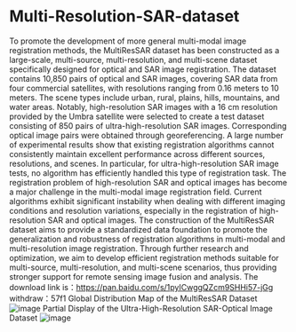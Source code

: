 # Multi-Resolution-SAR-dataset
To promote the development of more general multi-modal image registration methods, the MultiResSAR dataset has been constructed as a large-scale, multi-source, multi-resolution, and multi-scene dataset specifically designed for optical and SAR image registration. The dataset contains 10,850 pairs of optical and SAR images, covering SAR data from four commercial satellites, with resolutions ranging from 0.16 meters to 10 meters. The scene types include urban, rural, plains, hills, mountains, and water areas. Notably, high-resolution SAR images with a 16 cm resolution provided by the Umbra satellite were selected to create a test dataset consisting of 850 pairs of ultra-high-resolution SAR images. Corresponding optical image pairs were obtained through georeferencing. A large number of experimental results show that existing registration algorithms cannot consistently maintain excellent performance across different sources, resolutions, and scenes. In particular, for ultra-high-resolution SAR image tests, no algorithm has efficiently handled this type of registration task. The registration problem of high-resolution SAR and optical images has become a major challenge in the multi-modal image registration field. Current algorithms exhibit significant instability when dealing with different imaging conditions and resolution variations, especially in the registration of high-resolution SAR and optical images. The construction of the MultiResSAR dataset aims to provide a standardized data foundation to promote the generalization and robustness of registration algorithms in multi-modal and multi-resolution image registration. Through further research and optimization, we aim to develop efficient registration methods suitable for multi-source, multi-resolution, and multi-scene scenarios, thus providing stronger support for remote sensing image fusion and analysis.
The download link is：https://pan.baidu.com/s/1pyICwggQZcm9SHHi57-jGg   withdraw：57f1 
Global Distribution Map of the MultiResSAR Dataset
![image](https://github.com/user-attachments/assets/ecbe77e3-ad35-4b39-b102-917ca1505871)
Partial Display of the Ultra-High-Resolution SAR-Optical Image Dataset
![image](https://github.com/user-attachments/assets/16e331c3-e26a-4749-8de3-f7799c543c32)

